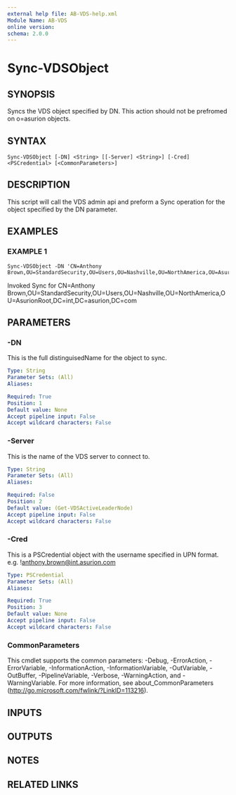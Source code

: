 ```yaml
---
external help file: AB-VDS-help.xml
Module Name: AB-VDS
online version:
schema: 2.0.0
---
```


# Sync-VDSObject

## SYNOPSIS
Syncs the VDS object specified by DN. 
This action should not be prefromed on o=asurion objects.

## SYNTAX

```
Sync-VDSObject [-DN] <String> [[-Server] <String>] [-Cred] <PSCredential> [<CommonParameters>]
```

## DESCRIPTION
This script will call the VDS admin api and preform a Sync operation for the object specified by the DN parameter.

## EXAMPLES

### EXAMPLE 1
```
Sync-VDSObject -DN 'CN=Anthony Brown,OU=StandardSecurity,OU=Users,OU=Nashville,OU=NorthAmerica,OU=AsurionRoot,DC=int,DC=asurion,DC=com'
```

Invoked Sync for CN=Anthony Brown,OU=StandardSecurity,OU=Users,OU=Nashville,OU=NorthAmerica,OU=AsurionRoot,DC=int,DC=asurion,DC=com

## PARAMETERS

### -DN
This is the full distinguisedName for the object to sync.

```yaml
Type: String
Parameter Sets: (All)
Aliases:

Required: True
Position: 1
Default value: None
Accept pipeline input: False
Accept wildcard characters: False
```

### -Server
This is the name of the VDS server to connect to.

```yaml
Type: String
Parameter Sets: (All)
Aliases:

Required: False
Position: 2
Default value: (Get-VDSActiveLeaderNode)
Accept pipeline input: False
Accept wildcard characters: False
```

### -Cred
This is a PSCredential object with the username specified in UPN format.
e.g.
!anthony.brown@int.asurion.com

```yaml
Type: PSCredential
Parameter Sets: (All)
Aliases:

Required: True
Position: 3
Default value: None
Accept pipeline input: False
Accept wildcard characters: False
```

### CommonParameters
This cmdlet supports the common parameters: -Debug, -ErrorAction, -ErrorVariable, -InformationAction, -InformationVariable, -OutVariable, -OutBuffer, -PipelineVariable, -Verbose, -WarningAction, and -WarningVariable.
For more information, see about_CommonParameters (http://go.microsoft.com/fwlink/?LinkID=113216).

## INPUTS

## OUTPUTS

## NOTES

## RELATED LINKS
